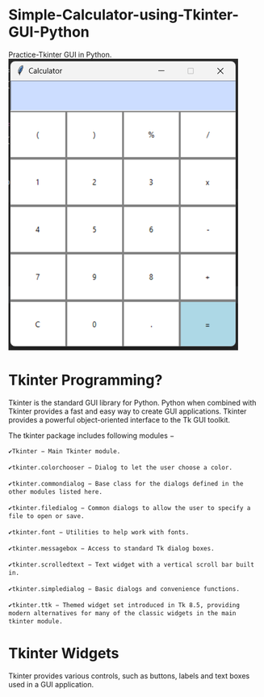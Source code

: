 # Simple-Calculator-using-Tkinter-GUI-Python
Practice-Tkinter GUI in Python.
![calculator](Calculator.png)


<h1>Tkinter Programming?</h1>
Tkinter is the standard GUI library for Python. Python when combined with Tkinter provides a fast and easy way to create GUI applications. Tkinter provides a powerful object-oriented interface to the Tk GUI toolkit.

The tkinter package includes following modules −

    ✔️Tkinter − Main Tkinter module.
    
    ✔️tkinter.colorchooser − Dialog to let the user choose a color.
    
    ✔️tkinter.commondialog − Base class for the dialogs defined in the other modules listed here.
    
    ✔️tkinter.filedialog − Common dialogs to allow the user to specify a file to open or save.
    
    ✔️tkinter.font − Utilities to help work with fonts.
    
    ✔️tkinter.messagebox − Access to standard Tk dialog boxes.
    
    ✔️tkinter.scrolledtext − Text widget with a vertical scroll bar built in.
    
    ✔️tkinter.simpledialog − Basic dialogs and convenience functions.
    
    ✔️tkinter.ttk − Themed widget set introduced in Tk 8.5, providing modern alternatives for many of the classic widgets in the main tkinter module.


<h1>Tkinter Widgets</h1>
Tkinter provides various controls, such as buttons, labels and text boxes used in a GUI application.
